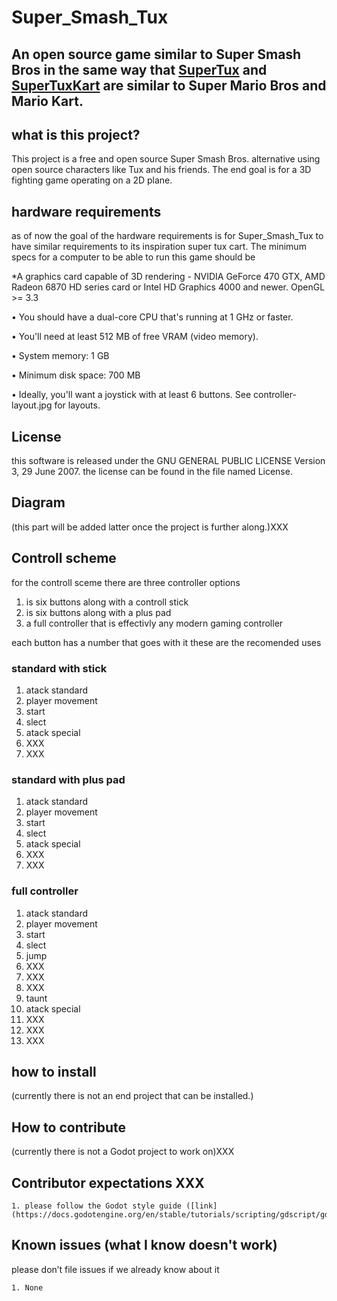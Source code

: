# Super_Smash_Tux


## An open source game similar to Super Smash Bros in the same way that [SuperTux](https://www.supertux.org/) and [SuperTuxKart](https://supertuxkart.net) are similar to Super Mario Bros and Mario Kart.


## what is this project?

This project is a free and open source Super Smash Bros. alternative using open source characters like Tux and his friends. The end goal is for a 3D fighting game operating on a 2D plane.


## hardware requirements

as of now the goal of the hardware requirements is for Super_Smash_Tux to have similar requirements to its inspiration super tux cart. 
The minimum specs for a computer to be able to run this game should be


*A graphics card capable of 3D rendering - NVIDIA GeForce 470 GTX, AMD Radeon 6870 HD series card or Intel HD Graphics 4000 and newer. OpenGL >= 3.3 

• You should have a dual-core CPU that's running at 1 GHz or faster. 

• You'll need at least 512 MB of free VRAM (video memory). 

• System memory: 1 GB 

• Minimum disk space: 700 MB 

• Ideally, you'll want a joystick with at least 6 buttons. See controller-layout.jpg for layouts.

## License
this software is released under the GNU GENERAL PUBLIC LICENSE Version 3, 29 June 2007. the license can be found in the file named License.

## Diagram

(this part will be added latter once the project is further along.)XXX

## Controll scheme
for the controll sceme there are three controller options
1. is six buttons along with a controll stick
2. is six buttons along with a plus pad
3. a full controller that is effectivly any modern gaming controller

each button has a number that goes with it these are the recomended uses
### standard with stick
1. atack standard
2. player movement
3. start
4. slect
5. atack special
6. XXX
7. XXX

### standard with plus pad
1. atack standard
2. player movement
3. start
4. slect
5. atack special
6. XXX
7. XXX

### full controller
1. atack standard
2. player movement
3. start
4. slect
5. jump
6. XXX
7. XXX
8. XXX
9. taunt
10. atack special
11. XXX
12. XXX
13. XXX


## how to install
(currently there is not an end project that can be installed.)


## How to contribute

(currently there is not a Godot project to work on)XXX




## Contributor expectations XXX

    1. please follow the Godot style guide ([link](https://docs.godotengine.org/en/stable/tutorials/scripting/gdscript/gdscript_styleguide.html))


## Known issues (what I know doesn't work)

please don’t file issues if we already know about it

    1. None 





    
